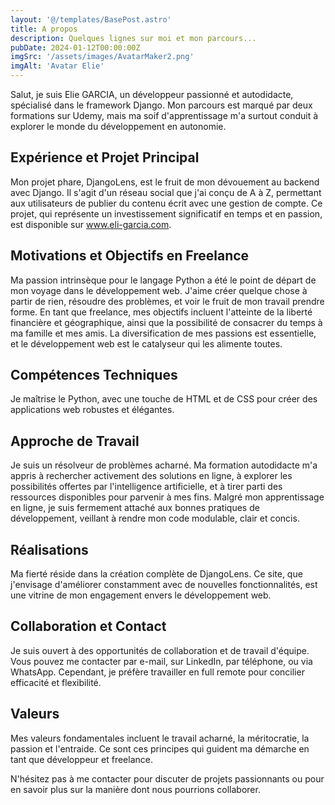 ```yaml
---
layout: '@/templates/BasePost.astro'
title: A propos
description: Quelques lignes sur moi et mon parcours...
pubDate: 2024-01-12T00:00:00Z
imgSrc: '/assets/images/AvatarMaker2.png'
imgAlt: 'Avatar Elie'
---
```


Salut, je suis Elie GARCIA, un développeur passionné et autodidacte, spécialisé dans le framework Django. Mon parcours est marqué par deux formations sur Udemy, mais ma soif d'apprentissage m'a surtout conduit à explorer le monde du développement en autonomie.


## Expérience et Projet Principal

Mon projet phare, DjangoLens, est le fruit de mon dévouement au backend avec Django. Il s'agit d'un réseau social que j'ai conçu de A à Z, permettant aux utilisateurs de publier du contenu écrit avec une gestion de compte. Ce projet, qui représente un investissement significatif en temps et en passion, est disponible sur www.eli-garcia.com.

## Motivations et Objectifs en Freelance

Ma passion intrinsèque pour le langage Python a été le point de départ de mon voyage dans le développement web. J'aime créer quelque chose à partir de rien, résoudre des problèmes, et voir le fruit de mon travail prendre forme. En tant que freelance, mes objectifs incluent l'atteinte de la liberté financière et géographique, ainsi que la possibilité de consacrer du temps à ma famille et mes amis. La diversification de mes passions est essentielle, et le développement web est le catalyseur qui les alimente toutes.

## Compétences Techniques

Je maîtrise le Python, avec une touche de HTML et de CSS pour créer des applications web robustes et élégantes.

## Approche de Travail
Je suis un résolveur de problèmes acharné. Ma formation autodidacte m'a appris à rechercher activement des solutions en ligne, à explorer les possibilités offertes par l'intelligence artificielle, et à tirer parti des ressources disponibles pour parvenir à mes fins. Malgré mon apprentissage en ligne, je suis fermement attaché aux bonnes pratiques de développement, veillant à rendre mon code modulable, clair et concis.

## Réalisations
Ma fierté réside dans la création complète de DjangoLens. Ce site, que j'envisage d'améliorer constamment avec de nouvelles fonctionnalités, est une vitrine de mon engagement envers le développement web.

## Collaboration et Contact
Je suis ouvert à des opportunités de collaboration et de travail d'équipe. Vous pouvez me contacter par e-mail, sur LinkedIn, par téléphone, ou via WhatsApp. Cependant, je préfère travailler en full remote pour concilier efficacité et flexibilité.

## Valeurs
Mes valeurs fondamentales incluent le travail acharné, la méritocratie, la passion et l'entraide. Ce sont ces principes qui guident ma démarche en tant que développeur et freelance.

N'hésitez pas à me contacter pour discuter de projets passionnants ou pour en savoir plus sur la manière dont nous pourrions collaborer.
